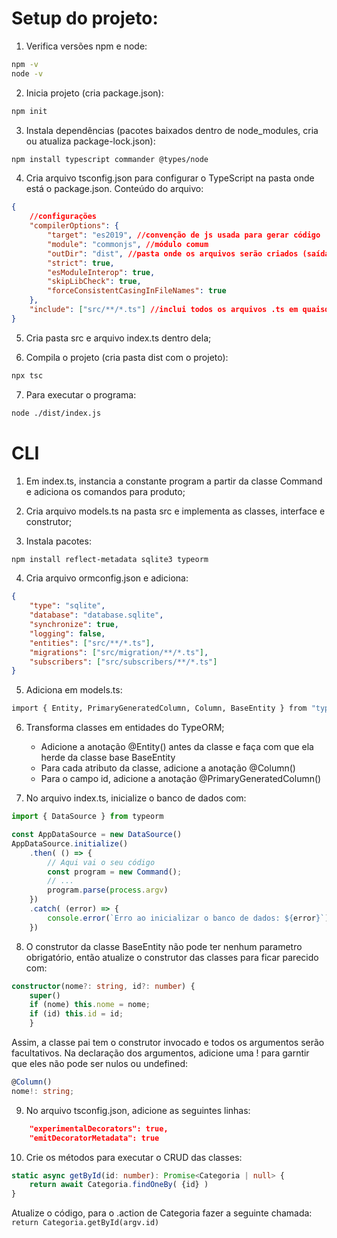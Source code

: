 # Setup do projeto:

1. Verifica versões npm e node:
```bash
npm -v
node -v
```

2. Inicia projeto (cria package.json):
```bash
npm init
```

3. Instala dependências (pacotes baixados dentro de node_modules, cria ou atualiza package-lock.json):
```bash
npm install typescript commander @types/node
```

4. Cria arquivo tsconfig.json para configurar o TypeScript na pasta onde está o package.json. Conteúdo do arquivo:
```json
{
    //configurações
    "compilerOptions": {
        "target": "es2019", //convenção de js usada para gerar código
        "module": "commonjs", //módulo comum
        "outDir": "dist", //pasta onde os arquivos serão criados (saída)
        "strict": true,
        "esModuleInterop": true,
        "skipLibCheck": true,
        "forceConsistentCasingInFileNames": true
    },
    "include": ["src/**/*.ts"] //inclui todos os arquivos .ts em quaisquer pastas dentro da pasta src
}
```

5. Cria pasta src e arquivo index.ts dentro dela;

6. Compila o projeto (cria pasta dist com o projeto):

```bash
npx tsc
```

7. Para executar o programa:
```bash
node ./dist/index.js
```

# CLI

1. Em index.ts, instancia a constante program a partir da classe Command e adiciona os comandos para produto;

2. Cria arquivo models.ts na pasta src e implementa as classes, interface e construtor;

3. Instala pacotes:
```bash
npm install reflect-metadata sqlite3 typeorm
```

4. Cria arquivo ormconfig.json e adiciona:

```json
{
    "type": "sqlite",
    "database": "database.sqlite",
    "synchronize": true,
    "logging": false,
    "entities": ["src/**/*.ts"],
    "migrations": ["src/migration/**/*.ts"],
    "subscribers": ["src/subscribers/**/*.ts"]
}
```    



5. Adiciona em models.ts:

```bash
import { Entity, PrimaryGeneratedColumn, Column, BaseEntity } from "typeorm";
```

6. Transforma classes em entidades do TypeORM;

    - Adicione a anotação @Entity() antes da classe e faça com que ela herde da classe base BaseEntity
    - Para cada atributo da classe, adicione a anotação @Column()
    - Para o campo id, adicione a anotação @PrimaryGeneratedColumn()

7. No arquivo index.ts, inicialize o banco de dados com:

```typescript
import { DataSource } from typeorm

const AppDataSource = new DataSource()
AppDataSource.initialize()
    .then( () => {
        // Aqui vai o seu código
        const program = new Command();
        // ...
        program.parse(process.argv)
    })
    .catch( (error) => {
        console.error(`Erro ao inicializar o banco de dados: ${error}`)
    })
```

8. O construtor da classe BaseEntity não pode ter nenhum parametro obrigatório, então atualize o construtor das classes para ficar parecido com:

```typescript
constructor(nome?: string, id?: number) {
    super()
    if (nome) this.nome = nome;
    if (id) this.id = id;
    }
```
Assim, a classe pai tem o construtor invocado e todos os argumentos serão facultativos. Na declaração dos argumentos, adicione uma ! para garntir que eles não pode ser nulos ou undefined:

```typescript
@Column()
nome!: string;
```

9. No arquivo tsconfig.json, adicione as seguintes linhas:

```json
    "experimentalDecorators": true,
    "emitDecoratorMetadata": true
```

10. Crie os métodos para executar o CRUD das classes:

```typescript
static async getById(id: number): Promise<Categoria | null> {
    return await Categoria.findOneBy( {id} )
}
```

Atualize o código, para o .action de Categoria fazer a seguinte chamada: `return Categoria.getById(argv.id)`